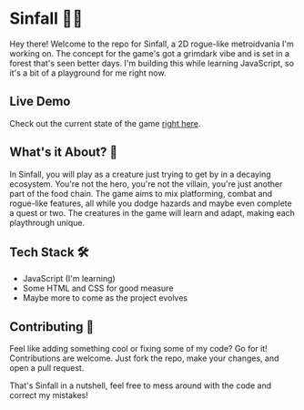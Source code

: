 # Sinfall 🌲🌑

Hey there! Welcome to the repo for Sinfall, a 2D rogue-like metroidvania I'm working on. The concept for the game's got a grimdark vibe and is set in a forest that's seen better days. I'm building this while learning JavaScript, so it's a bit of a playground for me right now.

## Live Demo

Check out the current state of the game [right here](https://ryanflynn-dev.github.io/Sinfall/).

## What's it About? 🤔

In Sinfall, you will play as a creature just trying to get by in a decaying ecosystem. You're not the hero, you're not the villain, you're just another part of the food chain. The game aims to mix platforming, combat and rogue-like features, all while you dodge hazards and maybe even complete a quest or two. The creatures in the game will learn and adapt, making each playthrough unique.

## Tech Stack 🛠️

- JavaScript (I'm learning)
- Some HTML and CSS for good measure
- Maybe more to come as the project evolves

## Contributing 🤝

Feel like adding something cool or fixing some of my code? Go for it! Contributions are welcome. Just fork the repo, make your changes, and open a pull request.

That's Sinfall in a nutshell, feel free to mess around with the code and correct my mistakes!
